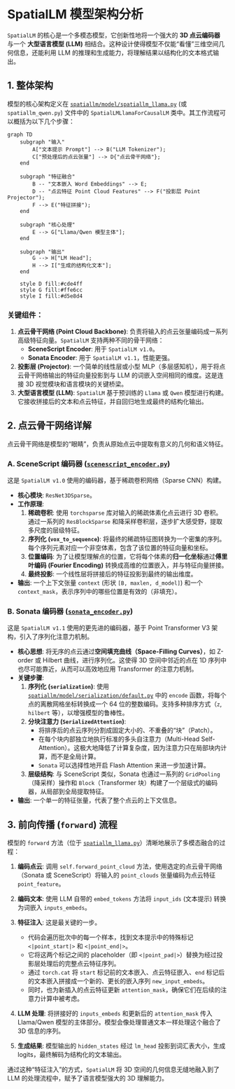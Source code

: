# SpatialLM 模型架构分析

`SpatialLM` 的核心是一个多模态模型，它创新性地将一个强大的 **3D 点云编码器** 与一个 **大型语言模型 (LLM)** 相结合。这种设计使得模型不仅能“看懂”三维空间几何信息，还能利用 LLM 的推理和生成能力，将理解结果以结构化的文本格式输出。

## 1. 整体架构

模型的核心架构定义在 [`spatiallm/model/spatiallm_llama.py`](spatiallm/model/spatiallm_llama.py) (或 `spatiallm_qwen.py`) 文件中的 `SpatialLMLlamaForCausalLM` 类中。其工作流程可以概括为以下几个步骤：

```mermaid
graph TD
    subgraph "输入"
        A["文本提示 Prompt"] --> B("LLM Tokenizer");
        C["预处理后的点云张量"] --> D{"点云骨干网络"};
    end

    subgraph "特征融合"
        B -- "文本嵌入 Word Embeddings" --> E;
        D -- "点云特征 Point Cloud Features" --> F("投影层 Point Projector");
        F --> E("特征拼接");
    end

    subgraph "核心处理"
        E --> G["Llama/Qwen 模型主体"];
    end

    subgraph "输出"
        G --> H["LM Head"];
        H --> I["生成的结构化文本"];
    end

    style D fill:#cde4ff
    style G fill:#ffe6cc
    style I fill:#d5e8d4
```

### 关键组件：

1.  **点云骨干网络 (Point Cloud Backbone)**: 负责将输入的点云张量编码成一系列高级特征向量。`SpatialLM` 支持两种不同的骨干网络：
    *   **SceneScript Encoder**: 用于 `SpatialLM v1.0`。
    *   **Sonata Encoder**: 用于 `SpatialLM v1.1`，性能更强。
2.  **投影层 (Projector)**: 一个简单的线性层或小型 MLP（多层感知机），用于将点云骨干网络输出的特征向量投影到与 LLM 的词嵌入空间相同的维度。这是连接 3D 视觉模块和语言模块的关键桥梁。
3.  **大型语言模型 (LLM)**: `SpatialLM` 基于预训练的 `Llama` 或 `Qwen` 模型进行构建。它接收拼接后的文本和点云特征，并自回归地生成最终的结构化输出。

## 2. 点云骨干网络详解

点云骨干网络是模型的“眼睛”，负责从原始点云中提取有意义的几何和语义特征。

### A. SceneScript 编码器 ([`scenescript_encoder.py`](spatiallm/model/scenescript_encoder.py))

这是 `SpatialLM v1.0` 使用的编码器，基于稀疏卷积网络（Sparse CNN）构建。

*   **核心模块**: `ResNet3DSparse`。
*   **工作原理**:
    1.  **稀疏卷积**: 使用 `torchsparse` 库对输入的稀疏体素化点云进行 3D 卷积。通过一系列的 `ResBlockSparse` 和降采样卷积层，逐步扩大感受野，提取多尺度的层级特征。
    2.  **序列化 (`vox_to_sequence`)**: 将最终的稀疏特征图转换为一个密集的序列。每个序列元素对应一个非空体素，包含了该位置的特征向量和坐标。
    3.  **位置编码**: 为了让模型理解点的位置，它将每个体素的**归一化坐标**通过**傅里叶编码 (Fourier Encoding)** 转换成高维的位置嵌入，并与特征向量拼接。
    4.  **最终投影**: 一个线性层将拼接后的特征投影到最终的输出维度。
*   **输出**: 一个上下文张量 `context` (形状 `[B, maxlen, d_model]`) 和一个 `context_mask`，表示序列中的哪些位置是有效的（非填充）。

### B. Sonata 编码器 ([`sonata_encoder.py`](spatiallm/model/sonata_encoder.py))

这是 `SpatialLM v1.1` 使用的更先进的编码器，基于 Point Transformer V3 架构，引入了序列化注意力机制。

*   **核心思想**: 将无序的点云通过**空间填充曲线（Space-Filling Curves）**，如 Z-order 或 Hilbert 曲线，进行序列化。这使得 3D 空间中邻近的点在 1D 序列中也尽可能靠近，从而可以高效地应用 Transformer 的注意力机制。
*   **关键步骤**:
    1.  **序列化 (`serialization`)**: 使用 [`spatiallm/model/serialization/default.py`](spatiallm/model/serialization/default.py) 中的 `encode` 函数，将每个点的离散网格坐标转换成一个 64 位的整数编码。支持多种排序方式（`z`, `hilbert` 等），以增强模型的鲁棒性。
    2.  **分块注意力 (`SerializedAttention`)**:
        *   将排序后的点云序列分割成固定大小的、不重叠的“块”（Patch）。
        *   在每个块内部独立地执行标准的多头自注意力（Multi-Head Self-Attention）。这极大地降低了计算复杂度，因为注意力只在局部块内计算，而不是全局计算。
        *   `Sonata` 可以选择性地开启 Flash Attention 来进一步加速计算。
    3.  **层级结构**: 与 SceneScript 类似，Sonata 也通过一系列的 `GridPooling`（降采样）操作和 `Block`（Transformer 块）构建了一个层级式的编码器，从局部到全局提取特征。
*   **输出**: 一个单一的特征张量，代表了整个点云的上下文信息。

## 3. 前向传播 (`forward`) 流程

模型的 `forward` 方法（位于 [`spatiallm_llama.py`](spatiallm/model/spatiallm_llama.py)）清晰地展示了多模态融合的过程：

1.  **编码点云**: 调用 `self.forward_point_cloud` 方法，使用选定的点云骨干网络（Sonata 或 SceneScript）将输入的 `point_clouds` 张量编码为点云特征 `point_feature`。

2.  **编码文本**: 使用 LLM 自带的 `embed_tokens` 方法将 `input_ids` (文本提示) 转换为词嵌入 `inputs_embeds`。

3.  **特征注入**: 这是最关键的一步。
    *   代码会遍历批次中的每一个样本，找到文本提示中的特殊标记 `<|point_start|>` 和 `<|point_end|>`。
    *   它将这两个标记之间的 placeholder（即 `<|point_pad|>`）替换为经过投影层处理后的完整点云特征序列。
    *   通过 `torch.cat` 将 `start` 标记前的文本嵌入、点云特征嵌入、`end` 标记后的文本嵌入拼接成一个新的、更长的嵌入序列 `new_input_embeds`。
    *   同时，也为新插入的点云特征更新 `attention_mask`，确保它们在后续的注意力计算中被考虑。

4.  **LLM 处理**: 将拼接好的 `inputs_embeds` 和更新后的 `attention_mask` 传入 Llama/Qwen 模型的主体部分。模型会像处理普通文本一样处理这个融合了 3D 信息的序列。

5.  **生成结果**: 模型输出的 `hidden_states` 经过 `lm_head` 投影到词汇表大小，生成 logits，最终解码为结构化的文本输出。

通过这种“特征注入”的方式，`SpatialLM` 将 3D 空间的几何信息无缝地融入到了 LLM 的处理流程中，赋予了语言模型强大的 3D 理解能力。